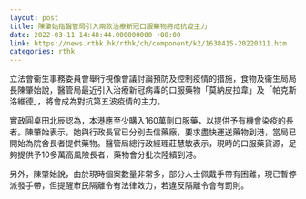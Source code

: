 ```yaml
---
layout: post
title: 陳肇始指醫管局引入兩款治療新冠口服藥物將成抗疫主力
date: 2022-03-11 14:48:44.000000000 +08:00
link: https://news.rthk.hk/rthk/ch/component/k2/1638415-20220311.htm
categories: rthk
---
```


立法會衞生事務委員會舉行視像會議討論預防及控制疫情的措施，食物及衞生局局長陳肇始說，醫管局最近引入治療新冠病毒的口服藥物「莫納皮拉韋」及「帕克斯洛維德」，將會成為對抗第五波疫情的主力。

實政圓桌田北辰認為，本港應至少購入160萬劑口服藥，以提供予有機會染疫的長者。陳肇始表示，她與行政長官已分別去信藥廠，要求盡快運送藥物到港，當局已開始為院舍長者提供藥物。醫管局總行政經理莊慧敏表示，現時的口服藥貨源，足夠提供予10多萬高風險長者，藥物會分批次陸續到港。

另外，陳肇始說，由於現時個案數量非常多，部分人士佩戴手帶有困難，現已暫停派發手帶，但提醒市民隔離令有法律效力，若違反隔離令會有罰則。
